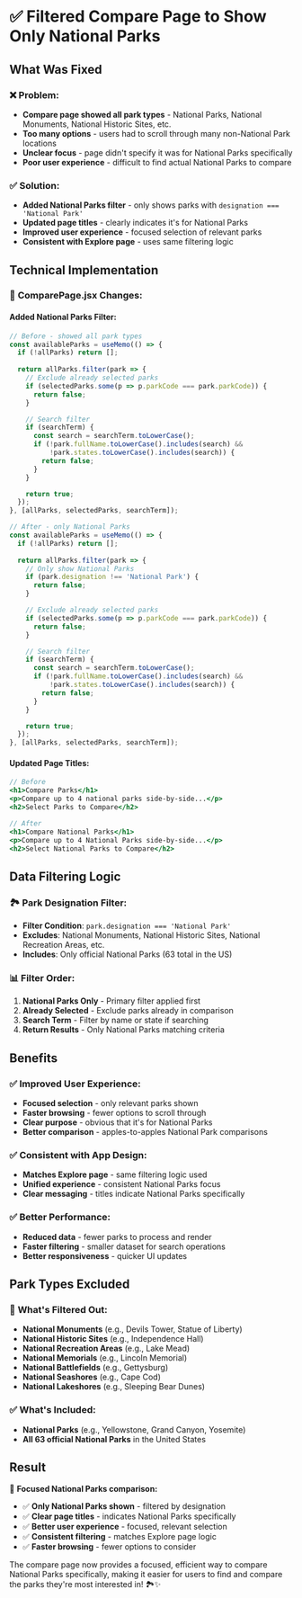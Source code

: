 # ✅ Filtered Compare Page to Show Only National Parks

## What Was Fixed

### ❌ **Problem:**
- **Compare page showed all park types** - National Parks, National Monuments, National Historic Sites, etc.
- **Too many options** - users had to scroll through many non-National Park locations
- **Unclear focus** - page didn't specify it was for National Parks specifically
- **Poor user experience** - difficult to find actual National Parks to compare

### ✅ **Solution:**
- **Added National Parks filter** - only shows parks with `designation === 'National Park'`
- **Updated page titles** - clearly indicates it's for National Parks
- **Improved user experience** - focused selection of relevant parks
- **Consistent with Explore page** - uses same filtering logic

## Technical Implementation

### 🔧 **ComparePage.jsx Changes:**

#### **Added National Parks Filter:**
```javascript
// Before - showed all park types
const availableParks = useMemo(() => {
  if (!allParks) return [];
  
  return allParks.filter(park => {
    // Exclude already selected parks
    if (selectedParks.some(p => p.parkCode === park.parkCode)) {
      return false;
    }

    // Search filter
    if (searchTerm) {
      const search = searchTerm.toLowerCase();
      if (!park.fullName.toLowerCase().includes(search) &&
          !park.states.toLowerCase().includes(search)) {
        return false;
      }
    }

    return true;
  });
}, [allParks, selectedParks, searchTerm]);

// After - only National Parks
const availableParks = useMemo(() => {
  if (!allParks) return [];
  
  return allParks.filter(park => {
    // Only show National Parks
    if (park.designation !== 'National Park') {
      return false;
    }

    // Exclude already selected parks
    if (selectedParks.some(p => p.parkCode === park.parkCode)) {
      return false;
    }

    // Search filter
    if (searchTerm) {
      const search = searchTerm.toLowerCase();
      if (!park.fullName.toLowerCase().includes(search) &&
          !park.states.toLowerCase().includes(search)) {
        return false;
      }
    }

    return true;
  });
}, [allParks, selectedParks, searchTerm]);
```

#### **Updated Page Titles:**
```jsx
// Before
<h1>Compare Parks</h1>
<p>Compare up to 4 national parks side-by-side...</p>
<h2>Select Parks to Compare</h2>

// After
<h1>Compare National Parks</h1>
<p>Compare up to 4 National Parks side-by-side...</p>
<h2>Select National Parks to Compare</h2>
```

## Data Filtering Logic

### 🏞️ **Park Designation Filter:**
- **Filter Condition**: `park.designation === 'National Park'`
- **Excludes**: National Monuments, National Historic Sites, National Recreation Areas, etc.
- **Includes**: Only official National Parks (63 total in the US)

### 📊 **Filter Order:**
1. **National Parks Only** - Primary filter applied first
2. **Already Selected** - Exclude parks already in comparison
3. **Search Term** - Filter by name or state if searching
4. **Return Results** - Only National Parks matching criteria

## Benefits

### ✅ **Improved User Experience:**
- **Focused selection** - only relevant parks shown
- **Faster browsing** - fewer options to scroll through
- **Clear purpose** - obvious that it's for National Parks
- **Better comparison** - apples-to-apples National Park comparisons

### ✅ **Consistent with App Design:**
- **Matches Explore page** - same filtering logic used
- **Unified experience** - consistent National Parks focus
- **Clear messaging** - titles indicate National Parks specifically

### ✅ **Better Performance:**
- **Reduced data** - fewer parks to process and render
- **Faster filtering** - smaller dataset for search operations
- **Better responsiveness** - quicker UI updates

## Park Types Excluded

### 🚫 **What's Filtered Out:**
- **National Monuments** (e.g., Devils Tower, Statue of Liberty)
- **National Historic Sites** (e.g., Independence Hall)
- **National Recreation Areas** (e.g., Lake Mead)
- **National Memorials** (e.g., Lincoln Memorial)
- **National Battlefields** (e.g., Gettysburg)
- **National Seashores** (e.g., Cape Cod)
- **National Lakeshores** (e.g., Sleeping Bear Dunes)

### ✅ **What's Included:**
- **National Parks** (e.g., Yellowstone, Grand Canyon, Yosemite)
- **All 63 official National Parks** in the United States

## Result

🎉 **Focused National Parks comparison:**

- ✅ **Only National Parks shown** - filtered by designation
- ✅ **Clear page titles** - indicates National Parks specifically
- ✅ **Better user experience** - focused, relevant selection
- ✅ **Consistent filtering** - matches Explore page logic
- ✅ **Faster browsing** - fewer options to consider

The compare page now provides a focused, efficient way to compare National Parks specifically, making it easier for users to find and compare the parks they're most interested in! 🏞️✨
